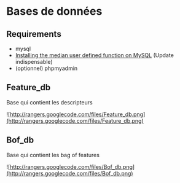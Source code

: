 # Bases de données #

## Requirements ##

  * mysql
  * [Installing the median user defined function on MySQL](http://www.mooreds.com/wordpress/archives/000376) (Update indispensable)
  * (optionnel) phpmyadmin


## Feature\_db ##
Base qui contient les descripteurs

![http://rangers.googlecode.com/files/Feature_db.png](http://rangers.googlecode.com/files/Feature_db.png)

## Bof\_db ##
Base qui contient les bag of features

![http://rangers.googlecode.com/files/Bof_db.png](http://rangers.googlecode.com/files/Bof_db.png)